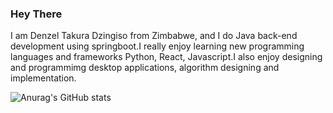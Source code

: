 ### Hey There ###

I am Denzel Takura Dzingiso from Zimbabwe, and I do Java back-end development using springboot.I really enjoy learning new programming languages and frameworks Python, React, Javascript.I also enjoy designing and programmimg desktop applications, algorithm designing and implementation.


![Anurag's GitHub stats](https://github-readme-stats.vercel.app/api?username=DenzelTakura&hide=contribs,prs)
